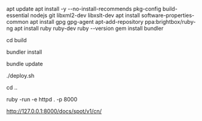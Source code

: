 apt update
apt install -y --no-install-recommends pkg-config build-essential nodejs git libxml2-dev libxslt-dev
apt install software-properties-common
apt install gpg gpg-agent
apt-add-repository ppa:brightbox/ruby-ng
apt install ruby ruby-dev
ruby --version
gem install bundler

cd build

bundler install

bundle update

./deploy.sh

cd ..

ruby -run -e httpd . -p 8000

http://127.0.0.1:8000/docs/spot/v1/cn/
